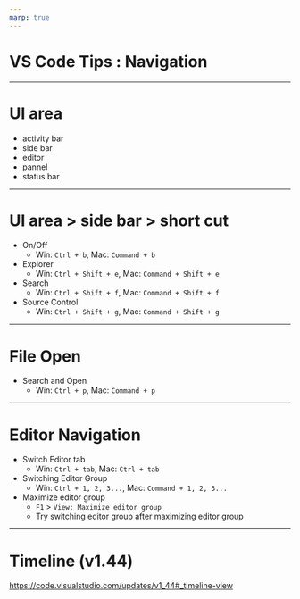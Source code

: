 ```yaml
---
marp: true
---
```


# VS Code Tips : Navigation

---
# UI area
- activity bar
- side bar
- editor
- pannel
- status bar

---
# UI area > side bar > short cut
- On/Off
  - Win: `Ctrl + b`, Mac: `Command + b`
- Explorer
  - Win: `Ctrl + Shift + e`, Mac: `Command + Shift + e`
- Search 
  - Win: `Ctrl + Shift + f`, Mac: `Command + Shift + f`
- Source Control
  - Win: `Ctrl + Shift + g`, Mac: `Command + Shift + g`

---
# File Open
- Search and Open
  - Win: `Ctrl + p`, Mac: `Command + p`

---
# Editor Navigation
- Switch Editor tab
  - Win: `Ctrl + tab`, Mac: `Ctrl + tab`
- Switching Editor Group
  - Win: `Ctrl + 1, 2, 3...`, Mac: `Command + 1, 2, 3...`
- Maximize editor group
  - `F1` > `View: Maximize editor group`
  - Try switching editor group after maximizing editor group

--- 
# Timeline (v1.44)
https://code.visualstudio.com/updates/v1_44#_timeline-view
